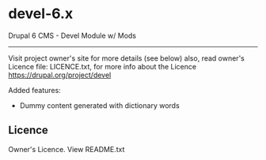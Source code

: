 devel-6.x
=========

Drupal 6 CMS - Devel Module w/ Mods

***





Visit project owner's site for more details (see below) also, read owner's Licence file: LICENCE.txt, for more info about the Licence
https://drupal.org/project/devel


Added features:
* Dummy content generated with dictionary words  


Licence
-------

Owner's Licence. View README.txt
